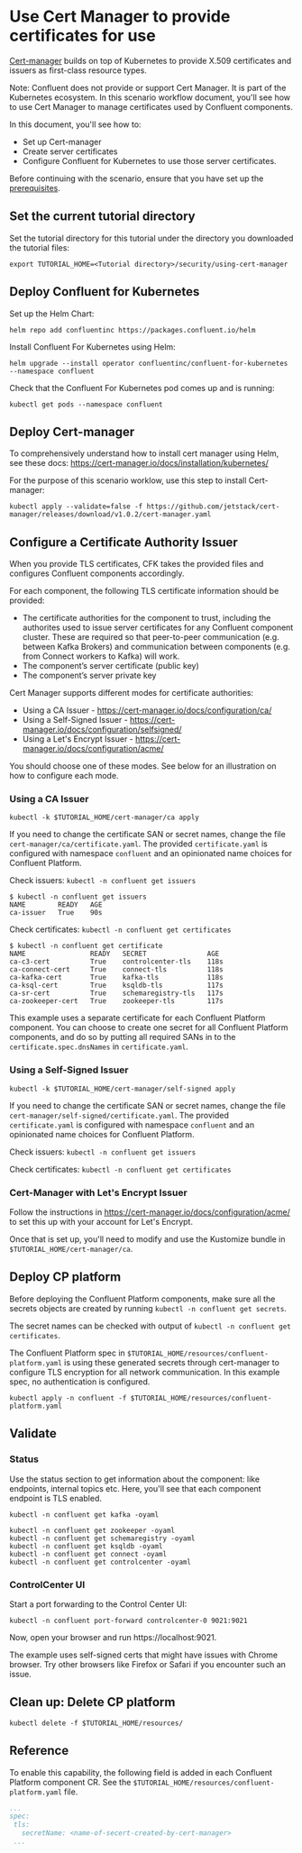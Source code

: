 # Use Cert Manager to provide certificates for use

[Cert-manager](https://cert-manager.io/) builds on top of Kubernetes to provide X.509 
certificates and issuers as first-class resource types.

Note: Confluent does not provide or support Cert Manager. It is part of the Kubernetes ecosystem. 
In this scenario workflow document, you'll see how to use Cert Manager to manage certificates 
used by Confluent components.

In this document, you'll see how to:

- Set up Cert-manager
- Create server certificates
- Configure Confluent for Kubernetes to use those server certificates.

Before continuing with the scenario, ensure that you have set up the [prerequisites](https://github.com/confluentinc/confluent-kubernetes-examples/blob/master/README.md#prerequisites).

## Set the current tutorial directory

Set the tutorial directory for this tutorial under the directory you downloaded the tutorial files:

```
export TUTORIAL_HOME=<Tutorial directory>/security/using-cert-manager
```

## Deploy Confluent for Kubernetes

Set up the Helm Chart:

```
helm repo add confluentinc https://packages.confluent.io/helm
```

Install Confluent For Kubernetes using Helm:

```
helm upgrade --install operator confluentinc/confluent-for-kubernetes --namespace confluent
```
  
Check that the Confluent For Kubernetes pod comes up and is running:

```
kubectl get pods --namespace confluent
```

## Deploy Cert-manager

To comprehensively understand how to install cert manager using Helm, see these docs: https://cert-manager.io/docs/installation/kubernetes/

For the purpose of this scenario worklow, use this step to install Cert-manager:

```
kubectl apply --validate=false -f https://github.com/jetstack/cert-manager/releases/download/v1.0.2/cert-manager.yaml
```


## Configure a Certificate Authority Issuer

When you provide TLS certificates, CFK takes the provided files and configures Confluent components accordingly.

For each component, the following TLS certificate information should be provided:
- The certificate authorities for the component to trust, including the authorites used to issue server certificates for any Confluent component cluster. These are required so that peer-to-peer communication (e.g. between Kafka Brokers) and communication between components (e.g. from Connect workers to Kafka) will work.
- The component’s server certificate (public key)
- The component’s server private key

Cert Manager supports different modes for certificate authorities:
- Using a CA Issuer - https://cert-manager.io/docs/configuration/ca/
- Using a Self-Signed Issuer - https://cert-manager.io/docs/configuration/selfsigned/
- Using a Let's Encrypt Issuer - https://cert-manager.io/docs/configuration/acme/

You should choose one of these modes. See below for an illustration on how to configure each mode.
     
### Using a CA Issuer

```
kubectl -k $TUTORIAL_HOME/cert-manager/ca apply
```

If you need to change the certificate SAN or secret names, change the file `cert-manager/ca/certificate.yaml`. 
The provided `certificate.yaml` is configured  with namespace `confluent` and an opinionated name choices for Confluent Platform.

Check issuers: `kubectl -n confluent get issuers`

```
$ kubectl -n confluent get issuers
NAME        READY   AGE
ca-issuer   True    90s
```

Check certificates: `kubectl -n confluent get certificates`

```
$ kubectl -n confluent get certificate
NAME                READY   SECRET               AGE
ca-c3-cert          True    controlcenter-tls    118s
ca-connect-cert     True    connect-tls          118s
ca-kafka-cert       True    kafka-tls            118s
ca-ksql-cert        True    ksqldb-tls           117s
ca-sr-cert          True    schemaregistry-tls   117s
ca-zookeeper-cert   True    zookeeper-tls        117s
```

This example uses a separate certificate for each Confluent Platform component.  You can choose to create one secret for 
all Confluent Platform components, and do so by putting all required SANs in to the `certificate.spec.dnsNames` in 
`certificate.yaml`.

### Using a Self-Signed Issuer

```
kubectl -k $TUTORIAL_HOME/cert-manager/self-signed apply
```

If you need to change the certificate SAN or secret names, change the file `cert-manager/self-signed/certificate.yaml`. 
The provided `certificate.yaml` is configured  with namespace `confluent` and an opinionated name choices for Confluent Platform.

Check issuers: `kubectl -n confluent get issuers`

Check certificates: `kubectl -n confluent get certificates`

### Cert-Manager with Let's Encrypt Issuer

Follow the instructions in https://cert-manager.io/docs/configuration/acme/ to set this up with your account for Let's Encrypt.

Once that is set up, you'll need to modify and use the Kustomize bundle in `$TUTORIAL_HOME/cert-manager/ca`.

## Deploy CP platform

Before deploying the Confluent Platform components, make sure all the secrets objects are created by running
`kubectl -n confluent get secrets`. 

The secret names can be checked with output of `kubectl -n confluent get certificates`.

The Confluent Platform spec in `$TUTORIAL_HOME/resources/confluent-platform.yaml` is using these generated secrets 
through cert-manager to configure TLS encryption for all network communication. In this example spec, no authentication 
is configured.

```
kubectl apply -n confluent -f $TUTORIAL_HOME/resources/confluent-platform.yaml
```

## Validate

### Status

Use the status section to get information about the component: like endpoints, internal topics etc. Here, you'll see 
that each component endpoint is TLS enabled.

```
kubectl -n confluent get kafka -oyaml
```

```
kubectl -n confluent get zookeeper -oyaml
kubectl -n confluent get schemaregistry -oyaml
kubectl -n confluent get ksqldb -oyaml
kubectl -n confluent get connect -oyaml
kubectl -n confluent get controlcenter -oyaml
```

### ControlCenter UI

Start a port forwarding to the Control Center UI:

```
kubectl -n confluent port-forward controlcenter-0 9021:9021
```

Now, open your browser and run https://localhost:9021.

The example uses self-signed certs that might have issues with Chrome browser. Try other browsers like Firefox or Safari 
if you encounter such an issue.


## Clean up: Delete CP platform

```
kubectl delete -f $TUTORIAL_HOME/resources/
```


## Reference

To enable this capability, the following field is added in each Confluent Platform component CR. 
See the `$TUTORIAL_HOME/resources/confluent-platform.yaml` file.

```yaml
...
spec:
 tls:
   secretName: <name-of-secert-created-by-cert-manager>
 ...
```

